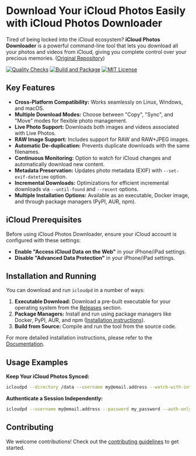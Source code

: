 # Download Your iCloud Photos Easily with iCloud Photos Downloader

Tired of being locked into the iCloud ecosystem? **iCloud Photos Downloader** is a powerful command-line tool that lets you download all your photos and videos from iCloud, giving you complete control over your precious memories. ([Original Repository](https://github.com/icloud-photos-downloader/icloud_photos_downloader))

[![Quality Checks](https://github.com/icloud-photos-downloader/icloud_photos_downloader/workflows/Quality%20Checks/badge.svg)](https://github.com/icloud-photos-downloader/icloud_photos_downloader/actions/workflows/quality-checks.yml)
[![Build and Package](https://github.com/icloud-photos-downloader/icloud_photos_downloader/workflows/Produce%20Artifacts/badge.svg)](https://github.com/icloud-photos-downloader/icloud_photos_downloader/actions/workflows/produce-artifacts.yml)
[![MIT License](https://img.shields.io/badge/license-MIT-blue.svg)](LICENSE)

## Key Features

*   **Cross-Platform Compatibility:** Works seamlessly on Linux, Windows, and macOS.
*   **Multiple Download Modes:** Choose between "Copy", "Sync", and "Move" modes for flexible photo management.
*   **Live Photo Support:** Downloads both images and videos associated with Live Photos.
*   **RAW Image Support:** Includes support for RAW and RAW+JPEG images.
*   **Automatic De-duplication:** Prevents duplicate downloads with the same filenames.
*   **Continuous Monitoring:**  Option to watch for iCloud changes and automatically download new content.
*   **Metadata Preservation:** Updates photo metadata (EXIF) with `--set-exif-datetime` option.
*   **Incremental Downloads:** Optimizations for efficient incremental downloads via `--until-found` and `--recent` options.
*   **Multiple Installation Options:** Available as an executable, Docker image, and through package managers (PyPI, AUR, npm).

## iCloud Prerequisites

Before using iCloud Photos Downloader, ensure your iCloud account is configured with these settings:

*   **Enable "Access iCloud Data on the Web"** in your iPhone/iPad settings.
*   **Disable "Advanced Data Protection"** in your iPhone/iPad settings.

## Installation and Running

You can download and run `icloudpd` in a number of ways:

1.  **Executable Download:** Download a pre-built executable for your operating system from the [Releases](https://github.com/icloud-photos-downloader/icloud_photos_downloader/releases/tag/v1.29.3) section.
2.  **Package Managers:** Install and run using package managers like Docker, PyPI, AUR, and npm ([Installation instructions](https://icloud-photos-downloader.github.io/icloud_photos_downloader/install.html)).
3.  **Build from Source:**  Compile and run the tool from the source code.

For more detailed installation instructions, please refer to the [Documentation](https://icloud-photos-downloader.github.io/icloud_photos_downloader/install.html).

## Usage Examples

**Keep Your iCloud Photos Synced:**

```bash
icloudpd --directory /data --username my@email.address --watch-with-interval 3600
```

**Authenticate a Session Independently:**

```bash
icloudpd --username my@email.address --password my_password --auth-only
```

## Contributing

We welcome contributions!  Check out the [contributing guidelines](CONTRIBUTING.md) to get started.